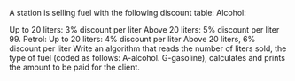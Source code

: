 A station is selling fuel with the following discount table: Alcohol:

Up to 20 liters: 3% discount per liter
Above 20 liters: 5% discount per liter 99. Petrol:
Up to 20 liters: 4% discount per liter
Above 20 liters, 6% discount per liter Write an algorithm that reads the number of liters sold, the type of fuel (coded as follows: A-alcohol. G-gasoline), calculates and prints the amount to be paid for the client.